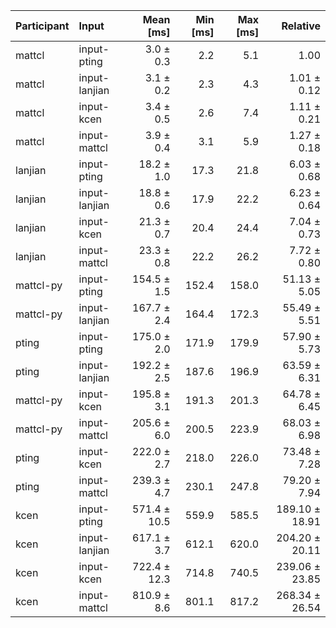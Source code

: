 | Participant | Input | Mean [ms] | Min [ms] | Max [ms] | Relative |
|:---|:---|---:|---:|---:|---:|
| mattcl | input-pting | 3.0 ± 0.3 | 2.2 | 5.1 | 1.00 |
| mattcl | input-lanjian | 3.1 ± 0.2 | 2.3 | 4.3 | 1.01 ± 0.12 |
| mattcl | input-kcen | 3.4 ± 0.5 | 2.6 | 7.4 | 1.11 ± 0.21 |
| mattcl | input-mattcl | 3.9 ± 0.4 | 3.1 | 5.9 | 1.27 ± 0.18 |
| lanjian | input-pting | 18.2 ± 1.0 | 17.3 | 21.8 | 6.03 ± 0.68 |
| lanjian | input-lanjian | 18.8 ± 0.6 | 17.9 | 22.2 | 6.23 ± 0.64 |
| lanjian | input-kcen | 21.3 ± 0.7 | 20.4 | 24.4 | 7.04 ± 0.73 |
| lanjian | input-mattcl | 23.3 ± 0.8 | 22.2 | 26.2 | 7.72 ± 0.80 |
| mattcl-py | input-pting | 154.5 ± 1.5 | 152.4 | 158.0 | 51.13 ± 5.05 |
| mattcl-py | input-lanjian | 167.7 ± 2.4 | 164.4 | 172.3 | 55.49 ± 5.51 |
| pting | input-pting | 175.0 ± 2.0 | 171.9 | 179.9 | 57.90 ± 5.73 |
| pting | input-lanjian | 192.2 ± 2.5 | 187.6 | 196.9 | 63.59 ± 6.31 |
| mattcl-py | input-kcen | 195.8 ± 3.1 | 191.3 | 201.3 | 64.78 ± 6.45 |
| mattcl-py | input-mattcl | 205.6 ± 6.0 | 200.5 | 223.9 | 68.03 ± 6.98 |
| pting | input-kcen | 222.0 ± 2.7 | 218.0 | 226.0 | 73.48 ± 7.28 |
| pting | input-mattcl | 239.3 ± 4.7 | 230.1 | 247.8 | 79.20 ± 7.94 |
| kcen | input-pting | 571.4 ± 10.5 | 559.9 | 585.5 | 189.10 ± 18.91 |
| kcen | input-lanjian | 617.1 ± 3.7 | 612.1 | 620.0 | 204.20 ± 20.11 |
| kcen | input-kcen | 722.4 ± 12.3 | 714.8 | 740.5 | 239.06 ± 23.85 |
| kcen | input-mattcl | 810.9 ± 8.6 | 801.1 | 817.2 | 268.34 ± 26.54 |
